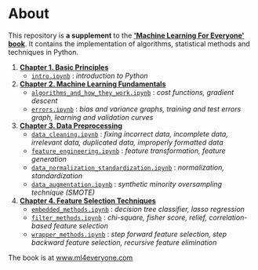 # About

This repository is **a supplement** to the [**'Machine Learning For Everyone' book**](ml4everyone.com). It contains the implementation of algorithms, statistical methods and techniques in Python.

1. [**Chapter 1. Basic Principles**](https://github.com/5x12/ml4everyone/tree/master/Chapter%201.%20Basic%20Principles)
    - [`intro.ipynb`](www.google.com) : *introduction to Python*
2. [**Chapter 2. Machine Learning Fundamentals**](https://github.com/5x12/ml4everyone/tree/master/Chapter%202.%20Machine%20Learning%20Fundamentals)
    - [`algorithms_and_how_they_work.ipynb`](https://github.com/5x12/ml4everyone/blob/master/Chapter%202.%20Machine%20Learning%20Fundamentals/algorithms_and_how_they_work.ipynb) : *cost functions, gradient descent*
    - [`errors.ipynb`](https://github.com/5x12/ml4everyone/blob/master/Chapter%202.%20Machine%20Learning%20Fundamentals/errors.ipynb) : *bias and variance graphs, training and test errors graph, learning and validation curves*
3. [**Chapter 3. Data Preprocessing**](https://github.com/5x12/ml4everyone/tree/master/Chapter%203.%20Data%20Preprocessing)
    - [`data_cleaning.ipynb`](https://github.com/5x12/ml4everyone/blob/master/Chapter%203.%20Data%20Preprocessing/data_cleaning.ipynb) : *fixing incorrect data, incomplete data, irrelevant data, duplicated data, improperly formatted data*
    - [`feature_engineering.ipynb`](https://github.com/5x12/ml4everyone/blob/master/Chapter%203.%20Data%20Preprocessing/feature_engineering.ipynb) : *feature transformation, feature generation*
    - [`data_normalization_standardization.ipynb`](https://github.com/5x12/ml4everyone/blob/master/Chapter%203.%20Data%20Preprocessing/data_normalization_standardization.ipynb) : *normalization, standardization*
    - [`data_augmentation.ipynb`](https://github.com/5x12/ml4everyone/blob/master/Chapter%203.%20Data%20Preprocessing/data_augmentation.ipynb) : *synthetic minority oversampling technique (SMOTE)*
4. [**Chapter 4. Feature Selection Techniques**](https://github.com/5x12/ml4everyone/tree/master/Chapter%204.%20Feature%20Selection%20Techniques)
    - [`embedded_methods.ipynb`](https://github.com/5x12/ml4everyone/blob/master/Chapter%204.%20Feature%20Selection%20Techniques/embedded_methods.ipynb) : *decision tree classifier, lasso regression*
    - [`filter_methods.ipynb`](https://github.com/5x12/ml4everyone/blob/master/Chapter%204.%20Feature%20Selection%20Techniques/filter_methods.ipynb) : *chi-square, fisher score, relief, correlation-based feature selection*
    - [`wrapper_methods.ipynb`](https://github.com/5x12/ml4everyone/blob/master/Chapter%204.%20Feature%20Selection%20Techniques/wrapper_methods.ipynb) : *step forward feature selection, step backward feature selection, recursive feature elimination*


The book is at www.ml4everyone.com
